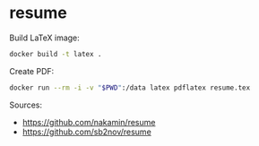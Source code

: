 # resume

Build LaTeX image:
```bash
docker build -t latex .
```

Create PDF:
```bash
docker run --rm -i -v "$PWD":/data latex pdflatex resume.tex
```

Sources:
- https://github.com/nakamin/resume
- https://github.com/sb2nov/resume

